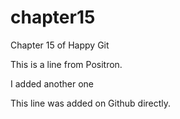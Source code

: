 # chapter15
Chapter 15 of Happy Git

This is a line from Positron. 

I added another one

This line was added on Github directly.
